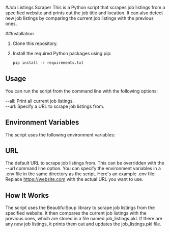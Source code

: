 #Job Listings Scraper
This is a Python script that scrapes job listings from a specified website and prints out the job title and location. It can also detect new job listings by comparing the current job listings with the previous ones.

##Installation
1. Clone this repository.
2. Install the required Python packages using pip:

    ```bash
    pip install -r requirements.txt
    ```
## Usage
You can run the script from the command line with the following options:

--all: Print all current job listings. <br>
--url: Specify a URL to scrape job listings from.

## Environment Variables
The script uses the following environment variables:

## URL 
The default URL to scrape job listings from. This can be overridden with the --url command line option.
You can specify the environment variables in a .env file in the same directory as the script. Here's an example .env file:
Replace https://website.com with the actual URL you want to use.

## How It Works
The script uses the BeautifulSoup library to scrape job listings from the specified website. It then compares the current job listings with the previous ones, which are stored in a file named job_listings.pkl. If there are any new job listings, it prints them out and updates the job_listings.pkl file.
